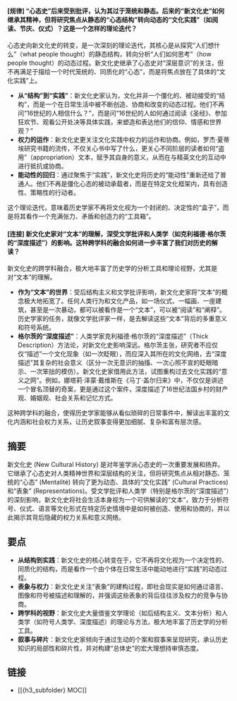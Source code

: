 #### [规律] “心态史”后来受到批评，认为其过于笼统和静态。后来的“新文化史”如何继承其精神，但将研究焦点从静态的“心态结构”转向动态的“文化实践”（如阅读、节庆、仪式）？这是一个怎样的理论迭代？

心态史向新文化史的转变，是一次深刻的理论迭代，其核心是从探究“人们想什么”（what people thought）的静态结构，转向分析“人们如何思考”（how people thought）的动态过程。新文化史继承了心态史对“深层意识”的关注，但不再满足于描绘一个时代笼统的、同质化的“心态”，而是将焦点放在了具体的“文化实践”上。

- **从“结构”到“实践”**：新文化史家认为，文化并非一个僵化的、被动接受的“结构”，而是一个在日常生活中被不断创造、协商和改变的动态过程。他们不再问“16世纪的人相信什么？”，而是问“16世纪的人如何通过阅读《圣经》、参加狂欢节、观看公开处决等具体实践，来塑造和表达他们的信仰、情感和世界观？”
- **权力的运作**：新文化史更关注文化实践中权力的运作和协商。例如，罗杰·夏蒂埃研究书籍的流传，不仅关心书中写了什么，更关心不同阶层的读者如何“盗用”（appropriation）文本，赋予其自身的意义，从而在与精英文化的互动中进行抵抗或协商。
- **能动性的回归**：通过聚焦于“实践”，新文化史将历史的“能动性”重新还给了普通人。他们不再是僵化心态的被动承载者，而是在特定文化框架内，具有创造性、策略性的行动者。

这个理论迭代，意味着历史学家不再将文化视为一个封闭的、决定性的“盒子”，而是将其看作一个充满张力、矛盾和创造力的“工具箱”。

#### [连接] 新文化史家对“文本”的理解，深受文学批评和人类学（如克利福德·格尔茨的“深度描述”）的影响。这种跨学科的融合如何进一步丰富了我们对历史的解读？

新文化史的跨学科融合，极大地丰富了历史学的分析工具和理论视野，尤其是对“文本”的理解。

- **作为“文本”的世界**：受后结构主义和文学批评影响，新文化史家将“文本”的概念极大地拓宽了。任何人类行为和文化产品，如一场仪式、一幅画、一座建筑，甚至是一次暴动，都可以被看作是一个“文本”，可以被“阅读”和“阐释”。历史学家的任务，就像文学批评家一样，是去解读这些“文本”背后的多重意义和符号系统。
- **格尔茨的“深度描述”**：人类学家克利福德·格尔茨的“深度描述”（Thick Description）方法论，对新文化史影响深远。格尔茨主张，研究者不应仅仅“描述”一个文化现象（如一次眨眼），而应深入其所在的文化网络，去“深度描述”其复杂的社会意义（区分一次无意识的抽搐、一次心照不宣的眨眼暗示、一次笨拙的模仿）。新文化史家借用此方法，试图重构过去文化实践的“意义之网”。例如，娜塔莉·泽蒙·戴维斯在《马丁·盖尔归来》中，不仅仅是讲述一个冒名顶替的奇案，更是通过这个案件，深度描述了16世纪法国乡村的财产观、婚姻观、社会关系和记忆方式。

这种跨学科的融合，使得历史学家能够从看似琐碎的日常事件中，解读出丰富的文化内涵和社会权力关系，让历史叙事变得更加细腻、复杂和富有层次感。

## 摘要

新文化史 (New Cultural History) 是对年鉴学派心态史的一次重要发展和扬弃。它继承了心态史对人类精神世界和深层结构的关注，但将研究焦点从相对静态、笼统的“心态” (Mentalité) 转向了更为动态、具体的“文化实践” (Cultural Practices) 和“表象” (Representations)。受文学批评和人类学（特别是格尔茨的“深度描述”）的深刻影响，新文化史将社会生活本身视为一个可供解读的“文本”，致力于分析符号、仪式、语言等文化形式在特定历史情境中是如何被创造、使用和协商的，并以此揭示其背后隐藏的权力关系和意义网络。

## 要点

- **从结构到实践**：新文化史的核心转变在于，它不再将文化视为一个决定性的、同质化的结构，而是看作一个由个体在日常生活中能动地进行“实践”的动态过程。
- **表象与权力**：新文化史关注“表象”的建构过程，即社会现实是如何通过语言、图像和符号被描述和理解的，并强调这些表象的背后往往涉及权力的竞争与协商。
- **跨学科的视野**：新文化史大量借鉴文学理论（如后结构主义、文本分析）和人类学（如符号人类学、深度描述）的理论与方法，极大地丰富了历史学的分析工具。
- **叙事与碎片**：新文化史家倾向于通过生动的个案和叙事来呈现研究，承认历史知识的局部性和碎片性，并对构建“总体史”的宏大理想持审慎态度。

## 链接

- [[{h3_subfolder} MOC]]
